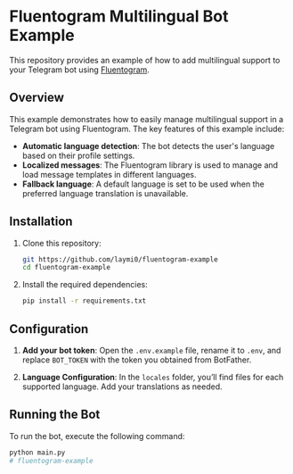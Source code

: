 # Fluentogram Multilingual Bot Example

This repository provides an example of how to add multilingual support to your Telegram bot using [Fluentogram](https://github.com/Arustinal/fluentogram).

## Overview

This example demonstrates how to easily manage multilingual support in a Telegram bot using Fluentogram. The key features of this example include:

- **Automatic language detection**: The bot detects the user's language based on their profile settings.
- **Localized messages**: The Fluentogram library is used to manage and load message templates in different languages.
- **Fallback language**: A default language is set to be used when the preferred language translation is unavailable.

## Installation

1. Clone this repository:

    ```bash
    git https://github.com/laymi0/fluentogram-example
    cd fluentogram-example
    ```

2. Install the required dependencies:

    ```bash
    pip install -r requirements.txt
    ```

## Configuration

1. **Add your bot token**: Open the `.env.example` file, rename it to `.env`, and replace `BOT_TOKEN` with the token you obtained from BotFather.

2. **Language Configuration**: In the `locales` folder, you’ll find files for each supported language. Add your translations as needed.

## Running the Bot

To run the bot, execute the following command:

```bash
python main.py
#   f l u e n t o g r a m - e x a m p l e 
 
 

